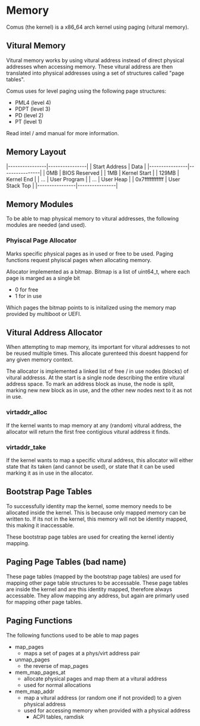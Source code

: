# Memory

Comus (the kernel) is a x86_64 arch kernel using paging (vitural memory).

## Vitural Memory

Vitural memory works by using vitural address instead of direct physical addresses
when accessing memory. These vitural address are then translated into
physical addresses using a set of structures called "page tables".

Comus uses for level paging using the following page structures:
- PML4 (level 4)
- PDPT (level 3)
- PD (level 2)
- PT (level 1)

Read intel / amd manual for more information.

## Memory Layout

|----------------|----------------|
| Start Address  | Data           |
|----------------|----------------|
| 0MB            | BIOS Reserved  |
| 1MB            | Kernel Start   |
| 129MB          | Kernel End     |
| ...            | User Program   |
| ...            | User Heap      |
| 0x7fffffffffff | User Stack Top |
|----------------|----------------|

## Memory Modules

To be able to map physical memory to vitural addresses, the following modules
are needed (and used).

### Phyiscal Page Allocator

Marks specific physical pages as in used or free to be used. Paging functions
request phyiscal pages when allocating memory.

Allocator implemented as a bitmap. Bitmap is a list of uint64_t, where each
page is marged as a single bit
  - 0 for free
  - 1 for in use

Which pages the bitmap points to is initalized using the memory map provided
by multiboot or UEFI.

## Vitural Address Allocator

When attempting to map memory, its important for vitural addresses to not be
reused multiple times. This allocate gurenteed this doesnt happend for any
given memory context.

The allocator is implemented a linked list of free / in use nodes (blocks) of
vitural addresss. At the start is a single node describing the entire vitural
address space. To mark an address block as inuse, the node is split, marking
new new block as in use, and the other new nodes next to it as not in use.

### virtaddr_alloc
If the kernel wants to map memory at any (random) vitural address, the allocator
will return the first free contigious vitural address it finds.

### virtaddr_take
If the kernel wants to map a specific vitural address, this allocator will
either state that its taken (and cannot be used), or state that it can be used
marking it as in use in the allocator.

## Bootstrap Page Tables
To successfully identity map the kernel, some memory needs to be allocated
inside the kernel. This is because only mapped memory can be written to.
If its not in the kernel, this memory will not be identity mapped, this making
it inaccessable.

These bootstrap page tables are used for creating the kernel identiy mapping.

## Paging Page Tables (bad name)
These page tables (mapped by the bootstrap page tables) are used for mapping
other page table structures to be accessable. These page tables are inside the
kernel and are this identity mapped, therefore always accessable. They allow
mapping any address, but again are primarly used for mapping other page tables.

## Paging Functions

The following functions used to be able to map pages
- map_pages
  - maps a set of pages at a phys/virt address pair
- unmap_pages
  - the reverse of map_pages
- mem_map_pages_at
  - allocate physical pages and map them at a vitural address
  - used for normal allocations
- mem_map_addr
  - map a vitural address (or random one if not provided) to a given physical address
  - used for accessing memory when provided with a physical address
    - ACPI tables, ramdisk

